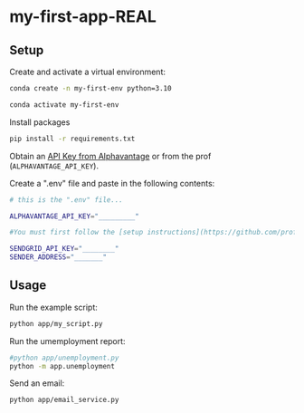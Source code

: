 # my-first-app-REAL


## Setup

Create and activate a virtual environment: 

```sh
conda create -n my-first-env python=3.10

conda activate my-first-env
```

Install packages

```sh
pip install -r requirements.txt
```

Obtain an [API Key from Alphavantage](https://www.alphavantage.co/support/#api-key) or from the prof (`ALPHAVANTAGE_API_KEY`).

Create a ".env" file and paste in the following contents:

```sh
# this is the ".env" file...

ALPHAVANTAGE_API_KEY="_________"

#You must first follow the [setup instructions](https://github.com/prof-rossetti/intro-to-python/blob/main/notes/python/packages/sendgrid.md) to create an account, verify your account, setup a single sender, and obtain an API Key.

SENDGRID_API_KEY="________"
SENDER_ADDRESS="_______"
```
 
## Usage

Run the example script:

```sh
python app/my_script.py
```

Run the umemployment report:

```sh
#python app/unemployment.py
python -m app.unemployment
```

Send an email:
```sh
python app/email_service.py
```